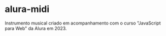 # alura-midi
Instrumento musical criado em acompanhamento com o curso "JavaScript para Web" da Alura em 2023.
